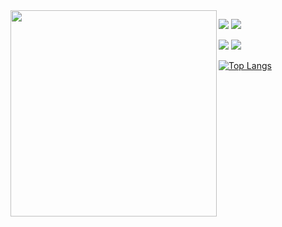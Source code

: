 <!--
**whkakrkr/whkakrkr** is a ✨ _special_ ✨ repository because its `README.md` (this file) appears on your GitHub profile.
-->

<!-- ![header](https://capsule-render.vercel.app/api?type=waving&color=auto&height=100&section=header&text=printf("Hello,%20SeonDal%20!");&fontSize=20&animation=fadeIn) -->

<img width="330px" align="left" src="https://user-images.githubusercontent.com/75469131/131073409-72b110fd-e679-45fa-aef0-9bfff35dd0b3.png" />

<div>
<!--  <h3>SeonDal</h3> -->

<!-- ### 🐔 Me
  -->
<a href="https://github.com/seondal"><img src="https://hits.seeyoufarm.com/api/count/incr/badge.svg?url=https%3A%2F%2Fgithub.com%2Fseondal&count_bg=%23000000&title_bg=%23000000&icon=github.svg&icon_color=%23E7E7E7&title=GitHub&edge_flat=false)"/></a>
<a href="https://solved.ac/whkakrkr"><img src="http://mazassumnida.wtf/api/mini/generate_badge?boj=whkakrkr"/></a>

<!-- ### 📝 Archive
  -->
<a href="https://velog.io/@seondal"><img src="https://img.shields.io/badge/Velog | seondal.log-3DDC84?style=flat-square&logo=Blogger&logoColor=white"/></a>
<a href="https://whkakrkr.tistory.com"><img src="https://img.shields.io/badge/Tistory | Seondalgorithm-E5511E?style=flat-square&logo=Blogger&logoColor=white"/></a>

<!--  </br> -->
[![Top Langs](https://github-readme-stats.vercel.app/api/top-langs/?username=seondal&exclude_repo=2020_1_CPL,2021_1_OOP,2021_2_ESL&layout=compact&langs_count=10)](https://github.com/anuraghazra/github-readme-stats)
</div>



<!-- 
<a href="mailto:sseondal@gmail.com"><img src="https://img.shields.io/badge/Gmail-D14836?style=flat-square&logo=Gmail&logoColor=white"/></a>
<img src="https://github-readme-stats.vercel.app/api?username=seondal">
<a href="https://www.instagram.com/dev_seondal/"><img src="https://img.shields.io/badge/Instagram-E4405F?style=flat-square&logo=Instagram&logoColor=white"/></a>
<a href="https://suave-lilac-075.notion.site/fd0c2a204d8e4fd7b193800c20d5eda0?v=fc4e5ae6e85a44b1988817215a63a854"><img src="https://img.shields.io/badge/Projects-whitesmoke?style=flat-square&logo=Notion&logoColor=black"/></a>
 -->

 


<!-- <p align="center"><img src="http://mazassumnida.wtf/api/v2/generate_badge?boj=whkakrkr"></p>
 -->
<!-- 
<h3 align="center"> 🛠️ I've ever used 🛠️ </h3> -->
<!--                   <p align="center">
          <img src="https://img.shields.io/badge/C-A8B9CC?style=flat-square&logo=C&logoColor=white"/></a>  
          <img src="https://img.shields.io/badge/C++-00599C?style=flat-square&logo=C%2B%2B&logoColor=white"/></a>
          <img src="https://img.shields.io/badge/Java-007396?style=flat-square&logo=java&logoColor=white"/></a>
          </br>
            <img src="https://img.shields.io/badge/Swift-FA7343?style=flat-square&logo=swift&logoColor=white"/></a>
           <img src="https://img.shields.io/badge/HTML5-E34F26?style=flat-square&logo=html5&logoColor=white"/></a>
          <img src="https://img.shields.io/badge/CSS3-1572B6?style=flat-square&logo=css3&logoColor=white"/></a>
           <img src="https://img.shields.io/badge/Python-3776AB?style=flat-square&logo=python&logoColor=white"/></a>
          <img src="https://img.shields.io/badge/JavaScript-F7DF1E?style=flat-square&logo=javascript&logoColor=white"/></a>
          <img src="https://img.shields.io/badge/Kotlin-0095D5?style=flat-square&logo=kotlin&logoColor=white"/></a>
          </br>
          <img src="https://img.shields.io/badge/VisualStudioCode-007ACC?style=flat-square&logo=visualstudiocode&logoColor=white"/></a>
          <img src="https://img.shields.io/badge/Git-F05032?style=flat-square&logo=git&logoColor=white"/></a>
          <img src="https://img.shields.io/badge/Eclipse-2C2255?style=flat-square&logo=eclipse&logoColor=white"/></a>
          <img src="https://img.shields.io/badge/AndroidStudio-3DDC84?style=flat-square&logo=androidstudio&logoColor=white"/></a>
            </p> -->
           
<!-- ![footer](https://capsule-render.vercel.app/api?type=waving&color=auto&height=100&section=footer&) -->
